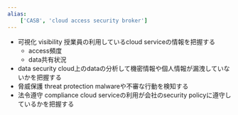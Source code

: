 ```yaml
---
alias:
    ['CASB', 'cloud access security broker']
---
```

- 可視化 visibility
    授業員の利用しているcloud serviceの情報を把握する
    - access頻度
    - data共有状況
- data security
    cloud上のdataの分析して機密情報や個人情報が漏洩していないかを把握する
- 脅威保護 threat protection
    malwareや不審な行動を検知する
- 法令遵守 compliance
    cloud serviceの利用が会社のsecurity policyに遵守しているかを把握する